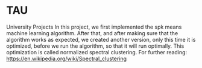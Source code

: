 # TAU
University Projects
In this project, we first implemented the spk means machine learning algorithm.
After that, and after making sure that the algorithm works as expected, we created another version, only this time it is optimized, before we run the algorithm, so that it will run optimally.
This optimization is called normalized spectral clustering.
For further reading: https://en.wikipedia.org/wiki/Spectral_clustering
